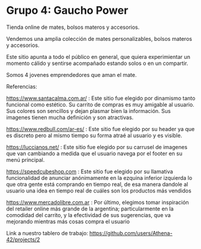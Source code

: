 # Grupo 4: Gaucho Power
Tienda online de mates, bolsos materos y accesorios.

Vendemos una amplia colección de mates personalizables, bolsos materos  y accesorios.

Este sitio apunta a todo el público en general, que quiera experimientar un momento cálido y  sentirse acompañado estando solos o en un compartir.  

Somos 4 jovenes emprendedores que aman el mate.

Referencias:

https://www.santacalma.com.ar/ : Este sitio fue elegido por dinamismo tanto funcional como estético. Su carrito de compras es muy amigable al usuario. Sus colores son sencillos y dejan plasmar bien la información. Sus imagenes tienen mucha definición y son atractivas.

https://www.redbull.com/ar-es/ : Este sitio fue elegido por su header ya que es discreto pero al mismo tiempo su forma atraé al usuario y es visible.

https://luccianos.net/ : Este sitio fue elegido por su carrusel  de imagenes que van cambiando a medida que el usuario navega por el footer en su menú principal.

https://speedcubeshop.com : Este sitio fue elegido por su llamativa funcionalidad de anunciar anónimamente en la ezquina inferior izquierda lo que otra gente está comprando en tiempo real, de esa manera dandole al usuario una idea en tiempo real de cuáles son los productos más vendidos

https://www.mercadolibre.com.ar : Por último, elegimos tomar inspiración del retailer online más grande de la argentina; particularmente en la comodidad del carrito, y la efectividad de sus sugerencias, que va mejorando mientras más cosas compra el usuario

Link a nuestro tablero de trabajo: https://github.com/users/Athena-42/projects/2
